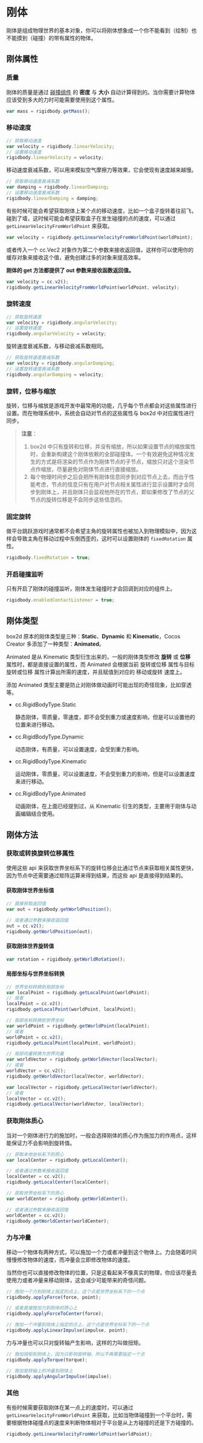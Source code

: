 # 刚体

刚体是组成物理世界的基本对象，你可以将刚体想象成一个你不能看到（绘制）也不能摸到（碰撞）的带有属性的物体。

## 刚体属性

### 质量

刚体的质量是通过 [碰撞组件](collider-component.md) 的 **密度** 与 **大小** 自动计算得到的。当你需要计算物体应该受到多大的力时可能需要使用到这个属性。

```javascript
var mass = rigidbody.getMass();
```

### 移动速度

```javascript
// 获取移动速度
var velocity = rigidbody.linearVelocity;
// 设置移动速度
rigidbody.linearVelocity = velocity;
```

移动速度衰减系数，可以用来模拟空气摩擦力等效果，它会使现有速度越来越慢。

```javascript
// 获取移动速度衰减系数
var damping = rigidbody.linearDamping;
// 设置移动速度衰减系数
rigidbody.linearDamping = damping;
```

有些时候可能会希望获取刚体上某个点的移动速度，比如一个盒子旋转着往前飞，碰到了墙，这时候可能会希望获取盒子在发生碰撞的点的速度，可以通过  `getLinearVelocityFromWorldPoint` 来获取。

```javascript
var velocity = rigidbody.getLinearVelocityFromWorldPoint(worldPoint);
```

或者传入一个 cc.Vec2 对象作为第二个参数来接收返回值，这样你可以使用你的缓存对象来接收这个值，避免创建过多的对象来提高效率。

**刚体的 get 方法都提供了 out 参数来接收函数返回值。**

```javascript
var velocity = cc.v2();
rigidbody.getLinearVelocityFromWorldPoint(worldPoint, velocity);
```

### 旋转速度

```javascript
// 获取旋转速度
var velocity = rigidbody.angularVelocity;
// 设置旋转速度
rigidbody.angularVelocity = velocity;
```

旋转速度衰减系数，与移动衰减系数相同。

```javascript
// 获取旋转速度衰减系数
var velocity = rigidbody.angularDamping;
// 设置旋转速度衰减系数
rigidbody.angularDamping = velocity;
```

### 旋转，位移与缩放

旋转，位移与缩放是游戏开发中最常用的功能，几乎每个节点都会对这些属性进行设置。而在物理系统中，系统会自动对节点的这些属性与 box2d 中对应属性进行同步。

> **注意**：
>
> 1. box2d 中只有旋转和位移，并没有缩放，所以如果设置节点的缩放属性时，会重新构建这个刚体依赖的全部碰撞体。一个有效避免这种情况发生的方式是将渲染的节点作为刚体节点的子节点，缩放只对这个渲染节点作缩放，尽量避免对刚体节点进行直接缩放。
> 2. 每个物理时间步之后会把所有刚体信息同步到对应节点上去，而出于性能考虑，节点的信息只有在用户对节点相关属性进行显示设置时才会同步到刚体上，并且刚体只会监视他所在的节点，即如果修改了节点的父节点的旋转位移是不会同步这些信息的。

### 固定旋转

做平台跳跃游戏时通常都不会希望主角的旋转属性也被加入到物理模拟中，因为这样会导致主角在移动过程中东倒西歪的，这时可以设置刚体的 `fixedRotation` 属性。

```javascript
rigidbody.fixedRotation = true;
```

### 开启碰撞监听

只有开启了刚体的碰撞监听，刚体发生碰撞时才会回调到对应的组件上。

```javascript
rigidbody.enabledContactListener = true;
```

## 刚体类型

box2d 原本的刚体类型是三种：**Static**、**Dynamic** 和 **Kinematic**，Cocos Creator 多添加了一种类型：**Animated**。

Animated 是从 Kinematic 类型衍生出来的，一般的刚体类型修改 **旋转** 或 **位移** 属性时，都是直接设置的属性，而 Animated 会根据当前 旋转或位移 属性与目标 旋转或位移 属性计算出所需的速度，并且赋值到对应的 移动或旋转 速度上。

添加 Animated 类型主要是防止对刚体做动画时可能出现的奇怪现象，比如穿透等。

- cc.RigidBodyType.Static

    静态刚体，零质量，零速度，即不会受到重力或速度影响，但是可以设置他的位置来进行移动。

- cc.RigidBodyType.Dynamic

    动态刚体，有质量，可以设置速度，会受到重力影响。

- cc.RigidBodyType.Kinematic

    运动刚体，零质量，可以设置速度，不会受到重力的影响，但是可以设置速度来进行移动。

- cc.RigidBodyType.Animated

    动画刚体，在上面已经提到过，从 Kinematic 衍生的类型，主要用于刚体与动画编辑结合使用。

## 刚体方法

### 获取或转换旋转位移属性

使用这些 api 来获取世界坐标系下的旋转位移会比通过节点来获取相关属性更快，因为节点中还需要通过矩阵运算来得到结果，而这些 api 是直接得到结果的。

#### 获取刚体世界坐标值

```javascript
// 直接获取返回值
var out = rigidbody.getWorldPosition();

// 或者通过参数来接收返回值
out = cc.v2();
rigidbody.getWorldPosition(out);
```

#### 获取刚体世界旋转值

```javascript
var rotation = rigidbody.getWorldRotation();
```

#### 局部坐标与世界坐标转换

```javascript
// 世界坐标转换到局部坐标
var localPoint = rigidbody.getLocalPoint(worldPoint);
// 或者
localPoint = cc.v2();
rigidbody.getLocalPoint(worldPoint, localPoint);
```

```javascript
// 局部坐标转换到世界坐标
var worldPoint = rigidbody.getWorldPoint(localPoint);
// 或者
worldPoint = cc.v2();
rigidbody.getLocalPoint(localPoint, worldPoint);
```

```javascript
// 局部向量转换为世界向量
var worldVector = rigidbody.getWorldVector(localVector);
// 或者
worldVector = cc.v2();
rigidbody.getWorldVector(localVector, worldVector);
```

```javascript
var localVector = rigidbody.getLocalVector(worldVector);
// 或者
localVector = cc.v2();
rigidbody.getLocalVector(worldVector, localVector);
```

### 获取刚体质心

当对一个刚体进行力的施加时，一般会选择刚体的质心作为施加力的作用点，这样能保证力不会影响到旋转值。

```javascript
// 获取本地坐标系下的质心
var localCenter = rigidbody.getLocalCenter();

// 或者通过参数来接收返回值
localCenter = cc.v2();
rigidbody.getLocalCenter(localCenter);

// 获取世界坐标系下的质心
var worldCenter = rigidbody.getWorldCenter();

// 或者通过参数来接收返回值
worldCenter = cc.v2();
rigidbody.getWorldCenter(worldCenter);
```

### 力与冲量

移动一个物体有两种方式，可以施加一个力或者冲量到这个物体上。力会随着时间慢慢修改物体的速度，而冲量会立即修改物体的速度。

当然你也可以直接修改物体的位置，只是这看起来不像真实的物理，你应该尽量去使用力或者冲量来移动刚体，这会减少可能带来的奇怪问题。

```javascript
// 施加一个力到刚体上指定的点上，这个点是世界坐标系下的一个点
rigidbody.applyForce(force, point);

// 或者直接施加力到刚体的质心上
rigidbody.applyForceToCenter(force);

// 施加一个冲量到刚体上指定的点上，这个点是世界坐标系下的一个点
rigidbody.applyLinearImpulse(impulse, point);
```

力与冲量也可以只对旋转轴产生影响，这样的力叫做扭矩。

```javascript
// 施加扭矩到刚体上，因为只影响旋转轴，所以不再需要指定一个点
rigidbody.applyTorque(torque);

// 施加旋转轴上的冲量到刚体上
rigidbody.applyAngularImpulse(impulse);
```

### 其他

有些时候需要获取刚体在某一点上的速度时，可以通过 `getLinearVelocityFromWorldPoint` 来获取，比如当物体碰撞到一个平台时，需要根据物体碰撞点的速度来判断物体相对于平台是从上方碰撞的还是下方碰撞的。

```javascript
rigidbody.getLinearVelocityFromWorldPoint(worldPoint);
```
